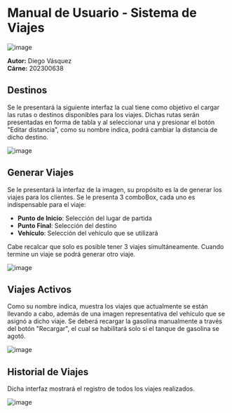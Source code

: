 # Manual de Usuario - Sistema de Viajes
![image](https://github.com/user-attachments/assets/b35687fc-3abe-49cf-8d93-8294f2227836)

**Autor:** Diego Vásquez  
**Cárne:** 202300638

## Destinos

Se le presentará la siguiente interfaz la cual tiene como objetivo el cargar las rutas o destinos disponibles para los viajes. Dichas rutas serán presentadas en forma de tabla y al seleccionar una y presionar el botón "Editar distancia", como su nombre indica, podrá cambiar la distancia de dicho destino.

![image](https://github.com/user-attachments/assets/07a8587d-5219-4a9e-89b8-28791f84b60d)



## Generar Viajes

Se le presentará la interfaz de la imagen, su propósito es la de generar los viajes para los clientes. Se le presenta 3 comboBox, cada uno es indispensable para el viaje:

- **Punto de Inicio**: Selección del lugar de partida
- **Punto Final**: Selección del destino
- **Vehículo**: Selección del vehículo que se utilizará

Cabe recalcar que solo es posible tener 3 viajes simultáneamente. Cuando termine un viaje se podrá generar otro viaje.

![image](https://github.com/user-attachments/assets/dbf63da1-2815-4c2b-ba48-3577391ba2a5)

## Viajes Activos

Como su nombre indica, muestra los viajes que actualmente se están llevando a cabo, además de una imagen representativa del vehículo que se asignó a dicho viaje. Se deberá recargar la gasolina manualmente a través del botón "Recargar", el cual se habilitará solo si el tanque de gasolina se agotó.

![image](https://github.com/user-attachments/assets/cb07f605-8ca7-400b-83ac-c2faf305114f)


## Historial de Viajes

Dicha interfaz mostrará el registro de todos los viajes realizados.

![image](https://github.com/user-attachments/assets/6d4f7b51-1525-4926-9198-c08603a2b254)
